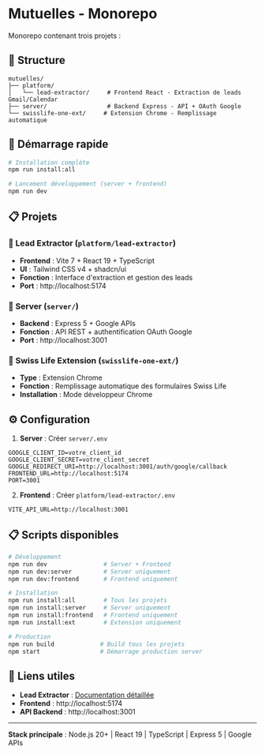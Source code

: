 # Mutuelles - Monorepo

Monorepo contenant trois projets :

## 📁 Structure

```
mutuelles/
├── platform/
│   └── lead-extractor/     # Frontend React - Extraction de leads Gmail/Calendar
├── server/                 # Backend Express - API + OAuth Google
└── swisslife-one-ext/     # Extension Chrome - Remplissage automatique
```

## 🚀 Démarrage rapide

```bash
# Installation complète
npm run install:all

# Lancement développement (server + frontend)
npm run dev
```

## 📋 Projets

### 🎯 Lead Extractor (`platform/lead-extractor`)
- **Frontend** : Vite 7 + React 19 + TypeScript
- **UI** : Tailwind CSS v4 + shadcn/ui  
- **Fonction** : Interface d'extraction et gestion des leads
- **Port** : http://localhost:5174

### 🔧 Server (`server/`)  
- **Backend** : Express 5 + Google APIs
- **Fonction** : API REST + authentification OAuth Google
- **Port** : http://localhost:3001

### 🔌 Swiss Life Extension (`swisslife-one-ext/`)
- **Type** : Extension Chrome
- **Fonction** : Remplissage automatique des formulaires Swiss Life
- **Installation** : Mode développeur Chrome

## ⚙️ Configuration

1. **Server** : Créer `server/.env`
```env
GOOGLE_CLIENT_ID=votre_client_id
GOOGLE_CLIENT_SECRET=votre_client_secret
GOOGLE_REDIRECT_URI=http://localhost:3001/auth/google/callback
FRONTEND_URL=http://localhost:5174
PORT=3001
```

2. **Frontend** : Créer `platform/lead-extractor/.env`  
```env
VITE_API_URL=http://localhost:3001
```

## 📋 Scripts disponibles

```bash
# Développement
npm run dev                # Server + Frontend
npm run dev:server         # Server uniquement  
npm run dev:frontend       # Frontend uniquement

# Installation
npm run install:all        # Tous les projets
npm run install:server     # Server uniquement
npm run install:frontend   # Frontend uniquement  
npm run install:ext        # Extension uniquement

# Production
npm run build             # Build tous les projets
npm start                 # Démarrage production server
```

## 🔗 Liens utiles

- **Lead Extractor** : [Documentation détaillée](platform/lead-extractor/README.md)
- **Frontend** : http://localhost:5174
- **API Backend** : http://localhost:3001

---

**Stack principale** : Node.js 20+ | React 19 | TypeScript | Express 5 | Google APIs